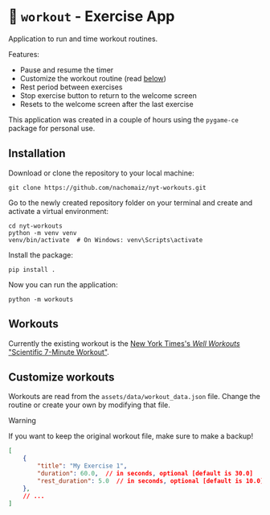 # :muscle: `workout` - Exercise App

Application to run and time workout routines.

Features:

- Pause and resume the timer
- Customize the workout routine (read [below](#customize-workouts))
- Rest period between exercises
- Stop exercise button to return to the welcome screen
- Resets to the welcome screen after the last exercise

This application was created in a couple of hours using the `pygame-ce` package for personal use.

## Installation

Download or clone the repository to your local machine:

```shell
git clone https://github.com/nachomaiz/nyt-workouts.git
```

Go to the newly created repository folder on your terminal and create and activate a virtual environment:

```shell
cd nyt-workouts
python -m venv venv
venv/bin/activate  # On Windows: venv\Scripts\activate
```

Install the package:

```shell
pip install .
```

Now you can run the application:

```shell
python -m workouts
```

## Workouts

Currently the existing workout is the [New York Times's *Well Workouts* "Scientific 7-Minute Workout"](https://archive.nytimes.com/well.blogs.nytimes.com/2013/05/09/the-scientific-7-minute-workout/).

## Customize workouts

Workouts are read from the `assets/data/workout_data.json` file. Change the routine or create your own by modifying that file.

> [!WARNING]
> If you want to keep the original workout file, make sure to make a backup!

```json
[
    {
        "title": "My Exercise 1",
        "duration": 60.0,  // in seconds, optional [default is 30.0]
        "rest_duration": 5.0  // in seconds, optional [default is 10.0]
    },
    // ...
]
```
